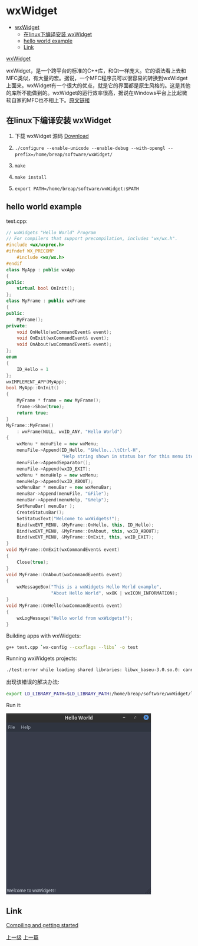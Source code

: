 # wxWidget


<!-- @import "[TOC]" {cmd="toc" depthFrom=1 depthTo=6 orderedList=false} -->
<!-- code_chunk_output -->

* [wxWidget](#wxwidget)
	* [在linux下编译安装 wxWidget](#在linux下编译安装-wxwidget)
	* [hello world example](#hello-world-example)
	* [Link](#link)

<!-- /code_chunk_output -->


[wxWidget](https://www.wxwidgets.org/)

wxWidget，是一个跨平台的标准的C++库，和Qt一样庞大。它的语法看上去和MFC类似，有大量的宏。据说，一个MFC程序员可以很容易的转换到wxWidget上面来。wxWidget有一个很大的优点，就是它的界面都是原生风格的。这是其他的库所不能做到的。wxWidget的运行效率很高，据说在Windows平台上比起微软自家的MFC也不相上下。[原文链接](http://blog.51cto.com/devbean/193918)

## 在linux下编译安装 wxWidget

1. 下载 wxWidget 源码
[Download](https://www.wxwidgets.org/downloads/)

2. ```./configure --enable-unicode --enable-debug --with-opengl --prefix=/home/breap/software/wxWidget/```

3. ```make```
4. ```make install ```
5. ```export PATH=/home/breap/software/wxWidget:$PATH```

## hello world example

test.cpp:

```c++
// wxWidgets "Hello World" Program
// For compilers that support precompilation, includes "wx/wx.h".
#include <wx/wxprec.h>
#ifndef WX_PRECOMP
    #include <wx/wx.h>
#endif
class MyApp : public wxApp
{
public:
    virtual bool OnInit();
};
class MyFrame : public wxFrame
{
public:
    MyFrame();
private:
    void OnHello(wxCommandEvent& event);
    void OnExit(wxCommandEvent& event);
    void OnAbout(wxCommandEvent& event);
};
enum
{
    ID_Hello = 1
};
wxIMPLEMENT_APP(MyApp);
bool MyApp::OnInit()
{
    MyFrame * frame = new MyFrame();
    frame->Show(true);
    return true;
}
MyFrame::MyFrame()
    : wxFrame(NULL, wxID_ANY, "Hello World")
{
    wxMenu * menuFile = new wxMenu;
    menuFile->Append(ID_Hello, "&Hello...\tCtrl-H",
                     "Help string shown in status bar for this menu item");
    menuFile->AppendSeparator();
    menuFile->Append(wxID_EXIT);
    wxMenu * menuHelp = new wxMenu;
    menuHelp->Append(wxID_ABOUT);
    wxMenuBar * menuBar = new wxMenuBar;
    menuBar->Append(menuFile, "&File");
    menuBar->Append(menuHelp, "&Help");
    SetMenuBar( menuBar );
    CreateStatusBar();
    SetStatusText("Welcome to wxWidgets!");
    Bind(wxEVT_MENU, &MyFrame::OnHello, this, ID_Hello);
    Bind(wxEVT_MENU, &MyFrame::OnAbout, this, wxID_ABOUT);
    Bind(wxEVT_MENU, &MyFrame::OnExit, this, wxID_EXIT);
}
void MyFrame::OnExit(wxCommandEvent& event)
{
    Close(true);
}
void MyFrame::OnAbout(wxCommandEvent& event)
{
    wxMessageBox("This is a wxWidgets Hello World example",
                 "About Hello World", wxOK | wxICON_INFORMATION);
}
void MyFrame::OnHello(wxCommandEvent& event)
{
    wxLogMessage("Hello world from wxWidgets!");
}
```

Building apps with wxWidgets:
```sh
g++ test.cpp `wx-config --cxxflags --libs` -o test
```

Running wxWidgets projects:
```sh
./test:error while loading shared libraries: libwx_baseu-3.0.so.0: cannot open shared object file: No such file or directory
```
出现该错误的解决办法:

```sh
export LD_LIBRARY_PATH=$LD_LIBRARY_PATH:/home/breap/software/wxWidget/lib
```

Run it:

![](../images/wxWidget_201802261940_1.png)

## Link

[Compiling and getting started](https://wiki.wxwidgets.org/Compiling_and_getting_started)


[上一级](base.md)
[上一篇](vir_del.md)
